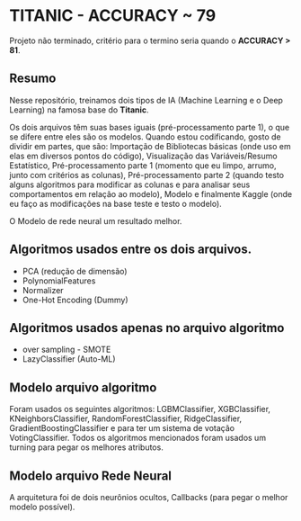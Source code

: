 # TITANIC - ACCURACY ~ 79
Projeto não terminado, critério para o termino seria quando o **ACCURACY > 81**.

## Resumo
Nesse repositório, treinamos dois tipos de IA (Machine Learning e o Deep Learning) na famosa base do **Titanic**.

Os dois arquivos têm suas bases iguais (pré-processamento parte 1), o que se difere entre eles são os modelos. Quando estou codificando, gosto de dividir em partes, que são: Importação de Bibliotecas básicas (onde uso em elas em diversos pontos do código), Visualização das Variáveis/Resumo Estatístico, Pré-processamento parte 1 (momento que eu limpo, arrumo, junto com critérios as colunas), Pré-processamento parte 2 (quando testo alguns algoritmos para modificar as colunas e para analisar seus comportamentos em relação ao modelo), Modelo e finalmente Kaggle (onde eu faço as modificações na base teste e testo o modelo).

O Modelo de rede neural um resultado melhor.

## Algoritmos usados entre os dois arquivos.
- PCA (redução de dimensão)
- PolynomialFeatures 
- Normalizer
- One-Hot Encoding (Dummy)

## Algoritmos usados apenas no arquivo algoritmo 
- over sampling - SMOTE 
- LazyClassifier (Auto-ML)

## Modelo arquivo algoritmo
Foram usados os seguintes algoritmos: LGBMClassifier, XGBClassifier, KNeighborsClassifier, RandomForestClassifier, RidgeClassifier, GradientBoostingClassifier e para ter um sistema de votação VotingClassifier. Todos os algoritmos mencionados foram usados um turning para pegar os melhores atributos.

## Modelo arquivo Rede Neural
A arquitetura foi de dois neurônios ocultos, Callbacks (para pegar o melhor modelo possível).
